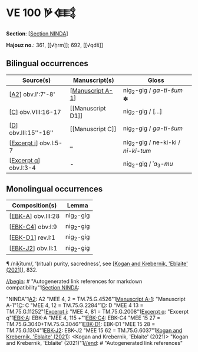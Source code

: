 # VE 100 𒃻𒍼

**Section**: [[Section NINDA]]

**Hajouz no.**: 361, [[√ḥrm]]; 692, [[√qdš]]

## Bilingual occurrences

| Source(s)               | Manuscript(s)      | Gloss                                        |
| ----------------------- | ------------------ | -------------------------------------------- |
| [[A2]] obv.I':7'-8'     | [[Manuscript A-1]] | nig<sub>2</sub>-gig / *ga-ti-šum* ✽         |
| [[C]] obv.VIII:16-17    | [[Manuscript D1]]  | nig<sub>2</sub>-gig / [...]                  |
| [[D]] obv.III:15''-16'' | [[Manuscript C]]   | nig<sub>2</sub>-gig / *ga-ti-šum*            |
| [[Excerpt i]] obv.I:5-7 | –                  | nig<sub>2</sub>-gig / ne-ki-ki / *ni-ki-tum* |
| [[Excerpt q]] obv.I:3-4 | -                  | nig<sub>2</sub>-gig / ʾ*a*<sub>3</sub>-*mu*  |

## Monolingual occurrences 

| Composition(s)       | Lemma               |
| -------------------- | ------------------- |
| [[EBK-A]] obv.III:28 | nig<sub>2</sub>-gig |
| [[EBK-C4]] obv:I:9   | nig<sub>2</sub>-gig |
| [[EBK-D1]] rev.I:1   | nig<sub>2</sub>-gig |
| [[EBK-J2]] obv.II:1  | nig<sub>2</sub>-gig |

¶ /niḳītum/, ‘(ritual) purity, sacredness’, see [[Kogan and Krebernik, 'Eblaite' (2021)]], 832.

[//begin]: # "Autogenerated link references for markdown compatibility"1[Section NINDA]: <Section NINDA> "NINDA"1[A2]: A2 "MEE 4, 2 = TM.75.G.4526"1[Manuscript A-1]: <Manuscript A-1> "Manuscript A-1"1[C]: C "MEE 4, 12 = TM.75.G.2284"1[D]: D "MEE 4 13 = TM.75.G.11252"1[Excerpt i]: <Excerpt i> "MEE 4, 81 = TM.75.G.2008"1[Excerpt q]: <Excerpt q> "Excerpt q"1[EBK-A]: EBK-A "MEE 4, 115 +"1[EBK-C4]: EBK-C4 "MEE 15 27 = TM.75.G.3040+TM.75.G.3046"1[EBK-D1]: EBK-D1 "MEE 15 28 = TM.75.G.1304"1[EBK-J2]: EBK-J2 "MEE 15 62 = TM.75.G.6037"1[Kogan and Krebernik, 'Eblaite' (2021)]: <Kogan and Krebernik, 'Eblaite' (2021)> "Kogan and Krebernik, 'Eblaite' (2021)"1[//end]: # "Autogenerated link references"

[//begin]: # "Autogenerated link references for markdown compatibility"
[Section NINDA]: <Section NINDA> "NINDA"
[A2]: A2 "MEE 4, 2 = TM.75.G.4526"
[Manuscript A-1]: <Manuscript A-1> "Manuscript A-1"
[C]: C "MEE 4, 12 = TM.75.G.2284"
[D]: D "MEE 4 13 = TM.75.G.11252"
[Excerpt i]: <Excerpt i> "MEE 4, 81 = TM.75.G.2008"
[Excerpt q]: <Excerpt q> "Excerpt q"
[EBK-A]: EBK-A "MEE 4, 115 +"
[EBK-C4]: EBK-C4 "MEE 15 27 = TM.75.G.3040+TM.75.G.3046"
[EBK-D1]: EBK-D1 "MEE 15 28 = TM.75.G.1304"
[EBK-J2]: EBK-J2 "MEE 15 62 = TM.75.G.6037"
[Kogan and Krebernik, 'Eblaite' (2021)]: <Kogan and Krebernik%2C 'Eblaite' (2021)> "Kogan and Krebernik, 'Eblaite' (2021)"
[//end]: # "Autogenerated link references"
